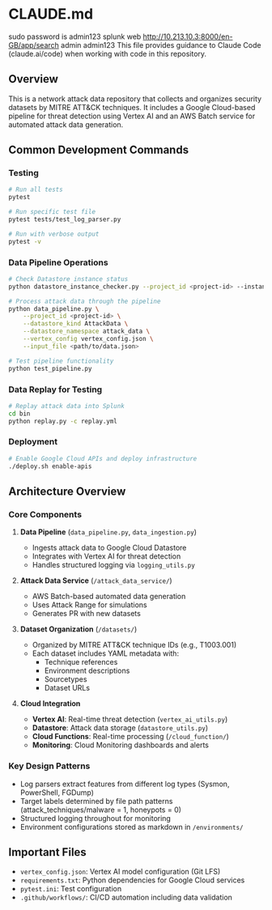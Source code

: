 # CLAUDE.md
sudo password is admin123
splunk web http://10.213.10.3:8000/en-GB/app/search admin admin123
This file provides guidance to Claude Code (claude.ai/code) when working with code in this repository.

## Overview
This is a network attack data repository that collects and organizes security datasets by MITRE ATT&CK techniques. It includes a Google Cloud-based pipeline for threat detection using Vertex AI and an AWS Batch service for automated attack data generation.

## Common Development Commands

### Testing
```bash
# Run all tests
pytest

# Run specific test file
pytest tests/test_log_parser.py

# Run with verbose output
pytest -v
```

### Data Pipeline Operations
```bash
# Check Datastore instance status
python datastore_instance_checker.py --project_id <project-id> --instance_id <instance-id>

# Process attack data through the pipeline
python data_pipeline.py \
    --project_id <project-id> \
    --datastore_kind AttackData \
    --datastore_namespace attack_data \
    --vertex_config vertex_config.json \
    --input_file <path/to/data.json>

# Test pipeline functionality
python test_pipeline.py
```

### Data Replay for Testing
```bash
# Replay attack data into Splunk
cd bin
python replay.py -c replay.yml
```

### Deployment
```bash
# Enable Google Cloud APIs and deploy infrastructure
./deploy.sh enable-apis
```

## Architecture Overview

### Core Components
1. **Data Pipeline** (`data_pipeline.py`, `data_ingestion.py`)
   - Ingests attack data to Google Cloud Datastore
   - Integrates with Vertex AI for threat detection
   - Handles structured logging via `logging_utils.py`

2. **Attack Data Service** (`/attack_data_service/`)
   - AWS Batch-based automated data generation
   - Uses Attack Range for simulations
   - Generates PR with new datasets

3. **Dataset Organization** (`/datasets/`)
   - Organized by MITRE ATT&CK technique IDs (e.g., T1003.001)
   - Each dataset includes YAML metadata with:
     - Technique references
     - Environment descriptions
     - Sourcetypes
     - Dataset URLs

4. **Cloud Integration**
   - **Vertex AI**: Real-time threat detection (`vertex_ai_utils.py`)
   - **Datastore**: Attack data storage (`datastore_utils.py`)
   - **Cloud Functions**: Real-time processing (`/cloud_function/`)
   - **Monitoring**: Cloud Monitoring dashboards and alerts

### Key Design Patterns
- Log parsers extract features from different log types (Sysmon, PowerShell, FGDump)
- Target labels determined by file path patterns (attack_techniques/malware = 1, honeypots = 0)
- Structured logging throughout for monitoring
- Environment configurations stored as markdown in `/environments/`

## Important Files
- `vertex_config.json`: Vertex AI model configuration (Git LFS)
- `requirements.txt`: Python dependencies for Google Cloud services
- `pytest.ini`: Test configuration
- `.github/workflows/`: CI/CD automation including data validation